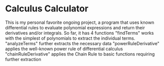 # Calculus Calculator
This is my personal favorite ongoing project, a program that uses known differential rules to evaluate polynomial expressions and return their derivatives and/or integrals.
So far, it has 4 functions
"findTerms" works with the simplest of polynomials to extract the individual terms.
"analyzeTerms" further extracts the necessary data
"powerRuleDerivative" applies the well-known power rule of differential calculus
"chainRuleDerivative" applies the Chain Rule to basic functions requiring further extraction
